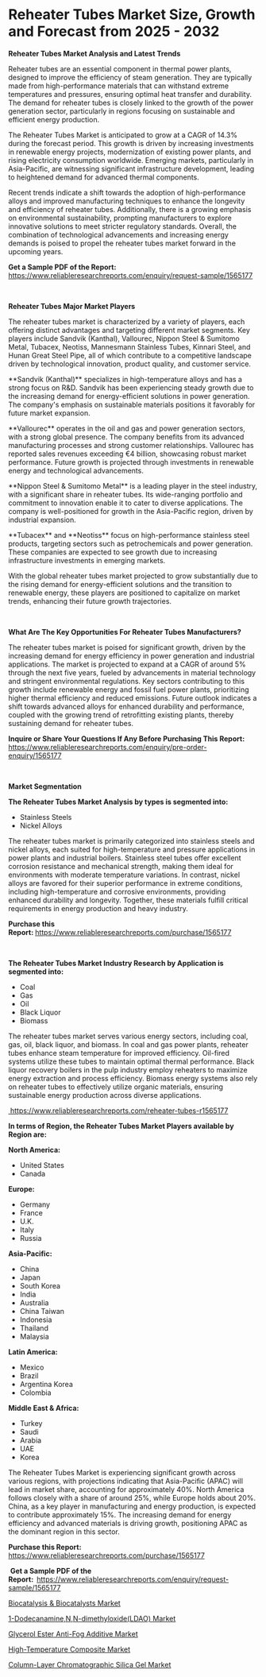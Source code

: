 <p><h1>Reheater Tubes Market Size, Growth and Forecast from 2025 - 2032</h1></p><p><strong>Reheater Tubes Market Analysis and Latest Trends</strong></p>
<p><p>Reheater tubes are an essential component in thermal power plants, designed to improve the efficiency of steam generation. They are typically made from high-performance materials that can withstand extreme temperatures and pressures, ensuring optimal heat transfer and durability. The demand for reheater tubes is closely linked to the growth of the power generation sector, particularly in regions focusing on sustainable and efficient energy production.</p><p>The Reheater Tubes Market is anticipated to grow at a CAGR of 14.3% during the forecast period. This growth is driven by increasing investments in renewable energy projects, modernization of existing power plants, and rising electricity consumption worldwide. Emerging markets, particularly in Asia-Pacific, are witnessing significant infrastructure development, leading to heightened demand for advanced thermal components.</p><p>Recent trends indicate a shift towards the adoption of high-performance alloys and improved manufacturing techniques to enhance the longevity and efficiency of reheater tubes. Additionally, there is a growing emphasis on environmental sustainability, prompting manufacturers to explore innovative solutions to meet stricter regulatory standards. Overall, the combination of technological advancements and increasing energy demands is poised to propel the reheater tubes market forward in the upcoming years.</p></p>
<p><strong>Get a Sample PDF of the Report:&nbsp;</strong> <a href="https://www.reliableresearchreports.com/enquiry/request-sample/1565177?utm_campaign=16&utm_medium=2&utm_source=Github&utm_content=ia&utm_term=01022025&utm_id=reheater-tubes">https://www.reliableresearchreports.com/enquiry/request-sample/1565177</a></p>
<p>&nbsp;</p>
<p><strong>Reheater Tubes Major Market Players</strong></p>
<p><p>The reheater tubes market is characterized by a variety of players, each offering distinct advantages and targeting different market segments. Key players include Sandvik (Kanthal), Vallourec, Nippon Steel & Sumitomo Metal, Tubacex, Neotiss, Mannesmann Stainless Tubes, Kinnari Steel, and Hunan Great Steel Pipe, all of which contribute to a competitive landscape driven by technological innovation, product quality, and customer service.</p><p>**Sandvik (Kanthal)** specializes in high-temperature alloys and has a strong focus on R&D. Sandvik has been experiencing steady growth due to the increasing demand for energy-efficient solutions in power generation. The company's emphasis on sustainable materials positions it favorably for future market expansion.</p><p>**Vallourec** operates in the oil and gas and power generation sectors, with a strong global presence. The company benefits from its advanced manufacturing processes and strong customer relationships. Vallourec has reported sales revenues exceeding €4 billion, showcasing robust market performance. Future growth is projected through investments in renewable energy and technological advancements.</p><p>**Nippon Steel & Sumitomo Metal** is a leading player in the steel industry, with a significant share in reheater tubes. Its wide-ranging portfolio and commitment to innovation enable it to cater to diverse applications. The company is well-positioned for growth in the Asia-Pacific region, driven by industrial expansion.</p><p>**Tubacex** and **Neotiss** focus on high-performance stainless steel products, targeting sectors such as petrochemicals and power generation. These companies are expected to see growth due to increasing infrastructure investments in emerging markets.</p><p>With the global reheater tubes market projected to grow substantially due to the rising demand for energy-efficient solutions and the transition to renewable energy, these players are positioned to capitalize on market trends, enhancing their future growth trajectories.</p></p>
<p>&nbsp;</p>
<p><strong>What Are The Key Opportunities For Reheater Tubes Manufacturers?</strong></p>
<p><p>The reheater tubes market is poised for significant growth, driven by the increasing demand for energy efficiency in power generation and industrial applications. The market is projected to expand at a CAGR of around 5% through the next five years, fueled by advancements in material technology and stringent environmental regulations. Key sectors contributing to this growth include renewable energy and fossil fuel power plants, prioritizing higher thermal efficiency and reduced emissions. Future outlook indicates a shift towards advanced alloys for enhanced durability and performance, coupled with the growing trend of retrofitting existing plants, thereby sustaining demand for reheater tubes.</p></p>
<p><strong>Inquire or Share Your Questions If Any Before Purchasing This Report:</strong> <a href="https://www.reliableresearchreports.com/enquiry/pre-order-enquiry/1565177?utm_campaign=16&utm_medium=2&utm_source=Github&utm_content=ia&utm_term=01022025&utm_id=reheater-tubes">https://www.reliableresearchreports.com/enquiry/pre-order-enquiry/1565177</a></p>
<p>&nbsp;</p>
<p><strong>Market Segmentation</strong></p>
<p><strong>The Reheater Tubes Market Analysis by types is segmented into:</strong></p>
<p><ul><li>Stainless Steels</li><li>Nickel Alloys</li></ul></p>
<p><p>The reheater tubes market is primarily categorized into stainless steels and nickel alloys, each suited for high-temperature and pressure applications in power plants and industrial boilers. Stainless steel tubes offer excellent corrosion resistance and mechanical strength, making them ideal for environments with moderate temperature variations. In contrast, nickel alloys are favored for their superior performance in extreme conditions, including high-temperature and corrosive environments, providing enhanced durability and longevity. Together, these materials fulfill critical requirements in energy production and heavy industry.</p></p>
<p><strong>Purchase this Report:&nbsp;</strong><a href="https://www.reliableresearchreports.com/purchase/1565177?utm_campaign=16&utm_medium=2&utm_source=Github&utm_content=ia&utm_term=01022025&utm_id=reheater-tubes">https://www.reliableresearchreports.com/purchase/1565177</a></p>
<p>&nbsp;</p>
<p><strong>The Reheater Tubes Market Industry Research by Application is segmented into:</strong></p>
<p><ul><li>Coal</li><li>Gas</li><li>Oil</li><li>Black Liquor</li><li>Biomass</li></ul></p>
<p><p>The reheater tubes market serves various energy sectors, including coal, gas, oil, black liquor, and biomass. In coal and gas power plants, reheater tubes enhance steam temperature for improved efficiency. Oil-fired systems utilize these tubes to maintain optimal thermal performance. Black liquor recovery boilers in the pulp industry employ reheaters to maximize energy extraction and process efficiency. Biomass energy systems also rely on reheater tubes to effectively utilize organic materials, ensuring sustainable energy production across diverse applications.</p></p>
<p><a href="https://www.reliableresearchreports.com/reheater-tubes-r1565177?utm_campaign=16&utm_medium=2&utm_source=Github&utm_content=ia&utm_term=01022025&utm_id=reheater-tubes">&nbsp;https://www.reliableresearchreports.com/reheater-tubes-r1565177</a></p>
<p><strong>In terms of Region, the Reheater Tubes Market Players available by Region are:</strong></p>
<p>
    <p> <strong> North America: </strong>
        <ul>
            <li>United States</li>
            <li>Canada</li>
        </ul>
        </p> 
    <p> <strong> Europe: </strong>
        <ul>
            <li>Germany</li>
            <li>France</li>
            <li>U.K.</li>
            <li>Italy</li>
            <li>Russia</li>
        </ul>
        </p> 
    <p> <strong> Asia-Pacific: </strong>
        <ul>
            <li>China</li>
            <li>Japan</li>
            <li>South Korea</li>
            <li>India</li>
            <li>Australia</li>
            <li>China Taiwan</li>
            <li>Indonesia</li>
            <li>Thailand</li>
            <li>Malaysia</li>
        </ul>
        </p> 
    <p> <strong> Latin America: </strong>
        <ul>
            <li>Mexico</li>
            <li>Brazil</li>
            <li>Argentina Korea</li>
            <li>Colombia</li>
        </ul>
        </p> 
    <p> <strong> Middle East & Africa: </strong>
        <ul>
            <li>Turkey</li>
            <li>Saudi</li>
            <li>Arabia</li>
            <li>UAE</li>
            <li>Korea</li>
        </ul>
    </p>
    </p>
<p><p>The Reheater Tubes Market is experiencing significant growth across various regions, with projections indicating that Asia-Pacific (APAC) will lead in market share, accounting for approximately 40%. North America follows closely with a share of around 25%, while Europe holds about 20%. China, as a key player in manufacturing and energy production, is expected to contribute approximately 15%. The increasing demand for energy efficiency and advanced materials is driving growth, positioning APAC as the dominant region in this sector.</p></p>
<p><strong>Purchase this Report: </strong><a href="https://www.reliableresearchreports.com/purchase/1565177?utm_campaign=16&utm_medium=2&utm_source=Github&utm_content=ia&utm_term=01022025&utm_id=reheater-tubes">https://www.reliableresearchreports.com/purchase/1565177</a></p>
<p>&nbsp;<strong>Get a Sample PDF of the Report:&nbsp;&nbsp;</strong><a href="https://www.reliableresearchreports.com/enquiry/request-sample/1565177?utm_campaign=16&utm_medium=2&utm_source=Github&utm_content=ia&utm_term=01022025&utm_id=reheater-tubes">https://www.reliableresearchreports.com/enquiry/request-sample/1565177</a></p>
<p><strong></strong></p>
<p><p><a href="https://github.com/mezokathleen834/Market-Research-Report-List-1/blob/main/biocatalysis-biocatalysts-market.md?utm_campaign=16&utm_medium=2&utm_source=Github&utm_content=ia&utm_term=01022025&utm_id=reheater-tubes">Biocatalysis & Biocatalysts Market</a></p><p><a href="https://github.com/rashkaeduzor/Market-Research-Report-List-1/blob/main/1-dodecanaminenn-dimethyloxideldao-market.md?utm_campaign=16&utm_medium=2&utm_source=Github&utm_content=ia&utm_term=01022025&utm_id=reheater-tubes">1-Dodecanamine,N,N-dimethyloxide(LDAO) Market</a></p><p><a href="https://github.com/abedlagagica4/Market-Research-Report-List-1/blob/main/glycerol-ester-anti-fog-additive-market.md?utm_campaign=16&utm_medium=2&utm_source=Github&utm_content=ia&utm_term=01022025&utm_id=reheater-tubes">Glycerol Ester Anti-Fog Additive Market</a></p><p><a href="https://github.com/shirleenfraker87/Market-Research-Report-List-1/blob/main/high-temperature-composite-market.md?utm_campaign=16&utm_medium=2&utm_source=Github&utm_content=ia&utm_term=01022025&utm_id=reheater-tubes">High-Temperature Composite Market</a></p><p><a href="https://github.com/bholdsfofie/Market-Research-Report-List-1/blob/main/column-layer-chromatographic-silica-gel-market.md?utm_campaign=16&utm_medium=2&utm_source=Github&utm_content=ia&utm_term=01022025&utm_id=reheater-tubes">Column-Layer Chromatographic Silica Gel Market</a></p></p>
